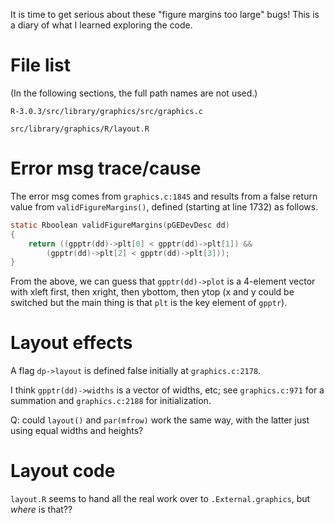 It is time to get serious about these "figure margins too large" bugs!  This is
a diary of what I learned exploring the code.

# File list

(In the following sections, the full path names are not used.)

``R-3.0.3/src/library/graphics/src/graphics.c``

``src/library/graphics/R/layout.R``


# Error msg trace/cause

The error msg comes from ``graphics.c:1845`` and results from a false return
value from ``validFigureMargins()``, defined (starting at line 1732) as
follows.

```c
static Rboolean validFigureMargins(pGEDevDesc dd)
{
    return ((gpptr(dd)->plt[0] < gpptr(dd)->plt[1]) &&
	    (gpptr(dd)->plt[2] < gpptr(dd)->plt[3]));
}
```

From the above, we can guess that ``gpptr(dd)->plot`` is a 4-element vector
with xleft first, then xright, then ybottom, then ytop (x and y could be
switched but the main thing is that ``plt`` is the key element of ``gpptr``).

# Layout effects

A flag ``dp->layout`` is defined false initially at ``graphics.c:2178``.

I think ``gpptr(dd)->widths`` is a vector of widths, etc; see
``graphics.c:971`` for a summation and ``graphics.c:2188`` for initialization.

Q: could ``layout()`` and ``par(mfrow)`` work the same way, with the latter
just using equal widths and heights?

# Layout code

``layout.R`` seems to hand all the real work over to ``.External.graphics``,
but *where* is that??
